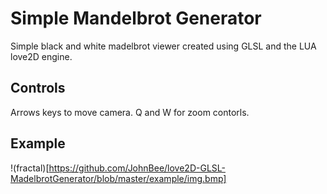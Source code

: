 # Simple Mandelbrot Generator
Simple black and white madelbrot viewer created using GLSL and the LUA love2D engine.

## Controls
Arrows keys to move camera.
Q and W for zoom contorls.

## Example
!(fractal)[https://github.com/JohnBee/love2D-GLSL-MadelbrotGenerator/blob/master/example/img.bmp]

